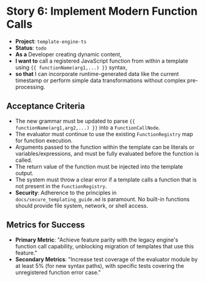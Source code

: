 # Story 6: Implement Modern Function Calls

- **Project**: `template-engine-ts`
- **Status**: `todo`
- **As a** Developer creating dynamic content,
- **I want to** call a registered JavaScript function from within a template using `{{ functionName(arg1,...) }}` syntax,
- **so that** I can incorporate runtime-generated data like the current timestamp or perform simple data transformations without complex pre-processing.

## Acceptance Criteria

- The new grammar must be updated to parse `{{ functionName(arg1,arg2,...) }}` into a `FunctionCallNode`.
- The evaluator must continue to use the existing `FunctionRegistry` map for function execution.
- Arguments passed to the function within the template can be literals or variables/expressions, and must be fully evaluated before the function is called.
- The return value of the function must be injected into the template output.
- The system must throw a clear error if a template calls a function that is not present in the `FunctionRegistry`.
- **Security**: Adherence to the principles in `docs/secure_templating_guide.md` is paramount. No built-in functions should provide file system, network, or shell access.

## Metrics for Success

- **Primary Metric**: "Achieve feature parity with the legacy engine's function call capability, unblocking migration of templates that use this feature."
- **Secondary Metrics**: "Increase test coverage of the evaluator module by at least 5% (for new syntax paths), with specific tests covering the unregistered function error case."
